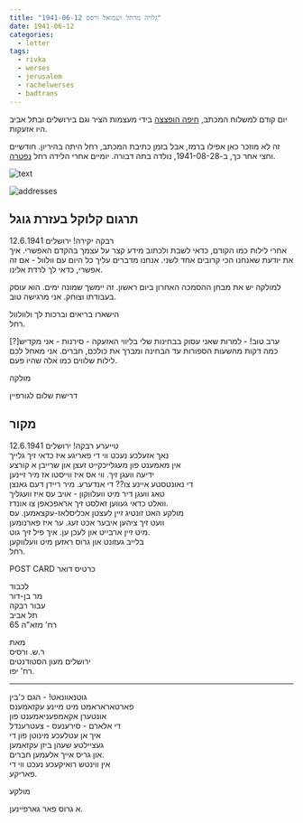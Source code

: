 ```yaml
---
title: "גלויה מרחל ושמואל ורסס 1941-06-12"
date: 1941-06-12
categories:
  - letter
tags:
  - rivka
  - werses
  - jerusalem
  - rachelwerses
  - badtrans
---
```


יום קודם למשלוח המכתב, [חיפה הופצצה](https://www.nli.org.il/he/newspapers/haretz/1941/06/11/01/?a=d&d=haretz19410611-01&e=-------he-20--1--img-txIN%7ctxTI--------------1) בידי מעצמות הציר וגם בירושלים ובתל אביב היו אזעקות.

זה לא מוזכר כאן אפילו ברמז, אבל בזמן כתיבת המכתב, רחל היתה
בהיריון. חודשיים וחצי אחר כך, ב-1941-08-28, נולדה בתה דבורה.
יומיים אחרי הלידה רחל [נפטרה](https://gravez.me/deceased/C9A11E41-38AE-4C5D-82AD-46D9F484F3DD).

![text](/pupko-papers/assets/images/1941-06-12-content.jpg)

![addresses](/pupko-papers/assets/images/1941-06-12-addresses.jpg)

## תרגום קלוקל בעזרת גוגל
רבקה יקירה!  ירושלים 12.6.1941  
אחרי לילות כמו הקודם, כדאי לשבת ולכתוב מידע קצר על עצמך בהקדם האפשרי.
איך את יודעת שאנחנו הכי קרובים אחד לשני.
אנחנו מדברים עליך כל היום עם וולוול - אם זה אפשרי, כדאי לך לרדת אלינו.

למולקה יש את מבחן ההסמכה האחרון ביום ראשון. זה יימשך
שמונה ימים. הוא עוסק בעבודתו וצוחק. אני מרגישה טוב.

הישארו בריאים וברכות לך ולוולוול  
רחל.


ערב טוב! - למרות שאני עסוק בבחינות שלי בליווי האזעקה - סירנות -
אני מקדיש[?] כמה דקות מהשעות הספורות עד הבחינה ומברך את כולכם, חברים.
אני מאחל לכם לילות שלווים כמו אלה שהיו פעם.

מולקה

דרישת שלום לגורפיין

## מקור

טייערע רבקה!  ירושלים 12.6.1941  
נאך אזעלכע נעכט ווי די פאריגע איז כדאי זיך גלייך  
אין מאמענט פון מעגלייכקייט זעצן און שרייבן א קורצע  
ידיעה וועגן זיך. ווי אס איז ווייסטו אז מיר זיינען  
די נאונטסטע איינע צו?? די אנדערע. מיר ריידן דעם גאנצן  
טאג וועגן דיר מיט וועלווקון - אויב עס איז וועגליך  
וואלט כדאי געווען זאלסט זיך אראפכאפן צו אונדז.  
מולקע האט זונטיג זיין לעצטן אכליסלאז-עקצאמען. עס  
וועט זיך ציהען איבער אכט זעג. ער איז פארנומען  
מיט זיין ארבייט און לעכן ען. איך פיל זיך גוט.  
בלייב געזונט און גרוס ראזען מיט וועלווקען  
רחל.


POST CARD כרטיס דואר  

לכבוד  
מר בן-דור  
עבור רבקה  
תל אביב  
רח' מזא"ה 65

מאת  
ר.ש. ורסיס  
ירושלים מעון הסטודנטים  
רח' יפו.

---

גוטנאוונאט! - הגם כ'בין  
פארטאראראמט מיט מיינע עקזאמענס  
אונטערן אקאמפעניאמענט פון  
די אלארם - סירענעס - צעטרענדל  
איך אן עטלעכע מינוטן פון די  
געציילטע שעהן ביזן עקזאמען  
און גריס אייך אלעמען חברים.  
אין ווינטש רואיקעכע נעכט ווי די  
פאריקע.

מולקע

א גרוס פאר גארפיינען.
